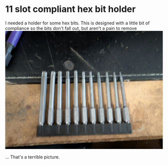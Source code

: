 # 11 slot compliant hex bit holder

I needed a holder for some hex bits.  This is designed with a little bit of compliance so the bits don't fall out, but aren't a pain to remove
![Test Print](Images/Example.jpg)

... That's a terrible picture.